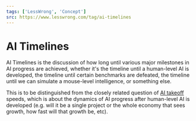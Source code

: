 ```yaml
---
tags: ['LessWrong', 'Concept']
src: https://www.lesswrong.com/tag/ai-timelines
---
```


# AI Timelines
AI Timelines is the discussion of how long until various major milestones in AI progress are achieved, whether it's the timeline until a human-level AI is developed, the timeline until certain benchmarks are defeated, the timeline until we can simulate a mouse-level intelligence, or something else.

This is to be distinguished from the closely related question of [AI takeoff](https://www.lesswrong.com/tag/ai-takeoff) speeds, which is about the dynamics of AI progress after human-level AI is developed (e.g. will it be a single project or the whole economy that sees growth, how fast will that growth be, etc).

